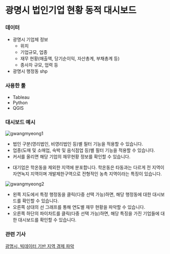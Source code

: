 # 광명시 법인기업 현황 동적 대시보드

### 데이터 
- 광명시 기업체 정보 
  - 위치
  - 기업규모, 업종
  - 재무 현황(매출액, 당기순이익, 자산총계, 부채총계 등)
  - 종사자 규모, 업력 등
- 광명시 행정동 shp

### 사용한 툴
- Tableau
- Python
- QGIS

### 대시보드 예시
![gwangmyeong1](https://user-images.githubusercontent.com/90254892/229352622-b6938638-336a-432b-af3d-cf1a4e9f2e2e.jpg)
- 법인 구분(영리법인, 비영리법인 등)별 필터 기능을 적용할 수 있습니다. 
- 업종(도매 및 소매업, 숙박 및 음식점업 등)별 필터 기능을 적용할 수 있습니다. 
- 커서를 올리면 해당 기업의 재무현황 정보를 확인할 수 있습니다. 
     
* 대기업은 학온동을 제외한 지역에 분포합니다. 학온동은 타동과는 다르게 전 지역이 자연녹지 지역이며 개발제한구역으로 전형적인 농촉 지역이라는 특징이 있습니다.


![gwangmyeong2](https://user-images.githubusercontent.com/90254892/229352809-816463c3-1c5c-4ed1-b78e-9b59546222d6.jpg)
- 왼쪽 지도에서 특정 행정동을 클릭(다중 선택 가능)하면, 해당 행정동에 대한 대시보드를 확인할 수 있습니다. 
- 오른쪽 상대의 선 그래프를 통해 연도별 재무 현황을 파악할 수 있습니다.
- 오른쪽 하단의 파이차트를 클릭(다중 선택 가능)하면, 해당 특징을 가진 기업들에 대한 대시보드를 확인할 수 있습니다.  

### 관련 기사
[광명시, 빅데이터 기반 지역 경제 파악](https://www.aitimes.com/news/articleView.html?idxno=120287)
